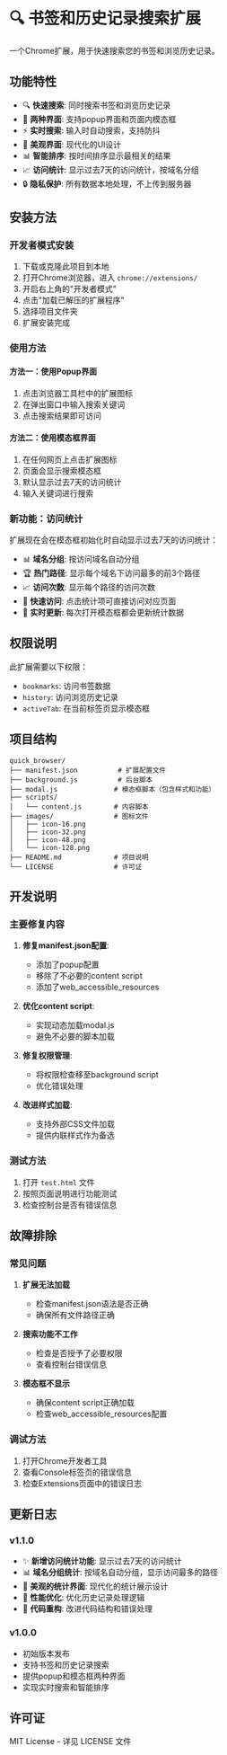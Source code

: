 # 🔍 书签和历史记录搜索扩展

一个Chrome扩展，用于快速搜索您的书签和浏览历史记录。

## 功能特性

- 🔍 **快速搜索**: 同时搜索书签和浏览历史记录
- 📱 **两种界面**: 支持popup界面和页面内模态框
- ⚡ **实时搜索**: 输入时自动搜索，支持防抖
- 🎨 **美观界面**: 现代化的UI设计
- 📊 **智能排序**: 按时间排序显示最相关的结果
- 📈 **访问统计**: 显示过去7天的访问统计，按域名分组
- 🔒 **隐私保护**: 所有数据本地处理，不上传到服务器

## 安装方法

### 开发者模式安装

1. 下载或克隆此项目到本地
2. 打开Chrome浏览器，进入 `chrome://extensions/`
3. 开启右上角的"开发者模式"
4. 点击"加载已解压的扩展程序"
5. 选择项目文件夹
6. 扩展安装完成

### 使用方法

#### 方法一：使用Popup界面

1. 点击浏览器工具栏中的扩展图标
2. 在弹出窗口中输入搜索关键词
3. 点击搜索结果即可访问

#### 方法二：使用模态框界面

1. 在任何网页上点击扩展图标
2. 页面会显示搜索模态框
3. 默认显示过去7天的访问统计
4. 输入关键词进行搜索

### 新功能：访问统计

扩展现在会在模态框初始化时自动显示过去7天的访问统计：

- 📊 **域名分组**: 按访问域名自动分组
- 🏆 **热门路径**: 显示每个域名下访问最多的前3个路径
- 📈 **访问次数**: 显示每个路径的访问次数
- 🎯 **快速访问**: 点击统计项可直接访问对应页面
- 🔄 **实时更新**: 每次打开模态框都会更新统计数据

## 权限说明

此扩展需要以下权限：

- `bookmarks`: 访问书签数据
- `history`: 访问浏览历史记录
- `activeTab`: 在当前标签页显示模态框

## 项目结构

```text
quick_browser/
├── manifest.json          # 扩展配置文件
├── background.js          # 后台脚本
├── modal.js              # 模态框脚本（包含样式和功能）
├── scripts/
│   └── content.js        # 内容脚本
├── images/               # 图标文件
│   ├── icon-16.png
│   ├── icon-32.png
│   ├── icon-48.png
│   └── icon-128.png
├── README.md             # 项目说明
└── LICENSE               # 许可证
```

## 开发说明

### 主要修复内容

1. **修复manifest.json配置**:
   - 添加了popup配置
   - 移除了不必要的content script
   - 添加了web_accessible_resources

2. **优化content script**:
   - 实现动态加载modal.js
   - 避免不必要的脚本加载

3. **修复权限管理**:
   - 将权限检查移至background script
   - 优化错误处理

4. **改进样式加载**:
   - 支持外部CSS文件加载
   - 提供内联样式作为备选

### 测试方法

1. 打开 `test.html` 文件
2. 按照页面说明进行功能测试
3. 检查控制台是否有错误信息

## 故障排除

### 常见问题

1. **扩展无法加载**
   - 检查manifest.json语法是否正确
   - 确保所有文件路径正确

2. **搜索功能不工作**
   - 检查是否授予了必要权限
   - 查看控制台错误信息

3. **模态框不显示**
   - 确保content script正确加载
   - 检查web_accessible_resources配置

### 调试方法

1. 打开Chrome开发者工具
2. 查看Console标签页的错误信息
3. 检查Extensions页面中的错误日志

## 更新日志

### v1.1.0

- ✨ **新增访问统计功能**: 显示过去7天的访问统计
- 📊 **域名分组统计**: 按域名自动分组，显示访问最多的路径
- 🎨 **美观的统计界面**: 现代化的统计展示设计
- 🚀 **性能优化**: 优化历史记录处理逻辑
- 🔧 **代码重构**: 改进代码结构和错误处理

### v1.0.0

- 初始版本发布
- 支持书签和历史记录搜索
- 提供popup和模态框两种界面
- 实现实时搜索和智能排序

## 许可证

MIT License - 详见 LICENSE 文件
